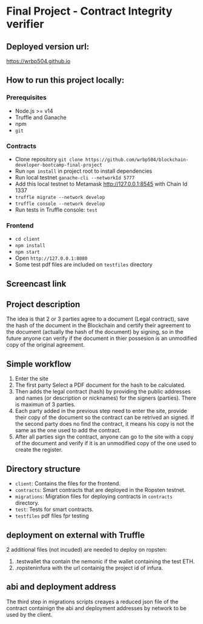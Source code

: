 # Final Project - Contract Integrity verifier

## Deployed version url:

https://wrbp504.github.io

## How to run this project locally:

### Prerequisites

- Node.js >= v14
- Truffle and Ganache
- npm
- `git`

### Contracts

- Clone repository `git clone https://github.com/wrbp504/blockchain-developer-bootcamp-final-project` 
- Run `npm install` in project root to install dependencies
- Run local testnet `ganache-cli --networkId 5777`
- Add this local testnet to Metamask http://127.0.0.1:8545 with Chain Id 1337 
- `truffle migrate --network develop`
- `truffle console --network develop`
- Run tests in Truffle console: `test`

### Frontend

- `cd client`
- `npm install`
- `npm start`
- Open `http://127.0.0.1:8080`
- Some test pdf files are included on  `testfiles` directory 

## Screencast link



## Project description

The idea is that 2 or 3 parties agree to a document (Legal contract), save the hash of the document in the Blockchain and certify their agreement to the document  (actually the hash of the document) by signing, so in the future anyone can verify if the document in thier possesion is an unmodified copy of the original agreement.

## Simple workflow

1. Enter the site
2. The first party Select a PDF document for the hash to be calculated.
3. Then adds the legal contract (hash) by providing the public addresses and names (or description or nicknames) for the signers (parties). There is maximun of 3 parties.
4. Each party added in the previous step need to enter the site, provide their copy of the document so the contract can be retrived an signed. If the second party does no find the contract, it means his copy is not the same as the one used to add the contract.
5. After all parties sign the contract, anyone can go to the site with a copy of the document and verify if it is an unmodified copy of the one used to create the register.

## Directory structure

- `client`: Contains the files for the frontend.
- `contracts`: Smart contracts that are deployed in the Ropsten testnet.
- `migrations`: Migration files for deploying contracts in `contracts` directory.
- `test`: Tests for smart contracts.
- `testfiles` pdf files fpr testing

## deployment on external  with Truffle
2 additional files (not incuded) are needed to deploy on ropsten:

1. .testwallet tha contain the nemonic if the wallet containing the test ETH.
2. .ropsteninfura with the url containig the project id of infura. 

## abi and deployment address
The third step in migrations scripts creayes a reduced json file of the contract containign  the abi and deployment addresses by network to be used by the client. 
